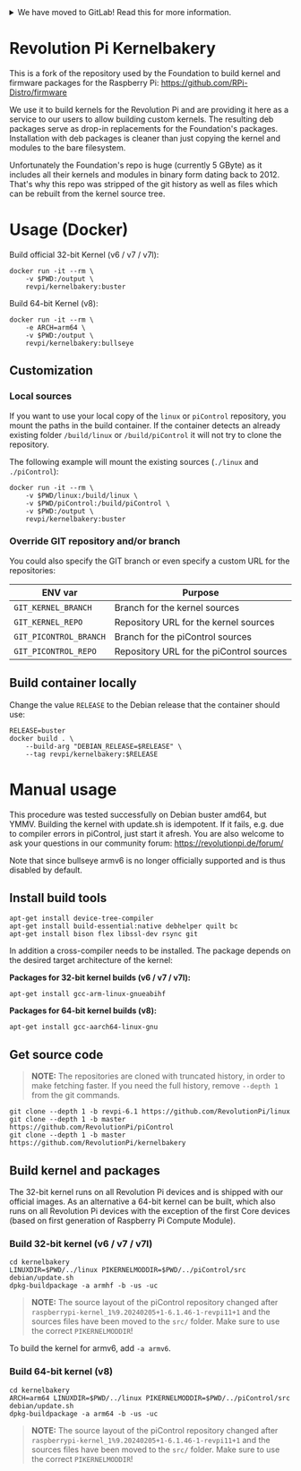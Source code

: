 <details>
<summary>We have moved to GitLab! Read this for more information.</summary>

We have recently moved our repositories to GitLab. You can find kernelbakery
here: https://gitlab.com/revolutionpi/kernelbakery  
All repositories on GitHub will stay up-to-date by being synchronised from
GitLab.

We still maintain a presence on GitHub but our work happens over at GitLab. If
you want to contribute to any of our projects we would prefer this contribution
to happen on GitLab, but we also still accept contributions on GitHub if you
prefer that.
</details>

# Revolution Pi Kernelbakery

This is a fork of the repository used by the Foundation to build kernel and
firmware packages for the Raspberry Pi: https://github.com/RPi-Distro/firmware

We use it to build kernels for the Revolution Pi and are providing it here
as a service to our users to allow building custom kernels. The resulting
deb packages serve as drop-in replacements for the Foundation's packages.
Installation with deb packages is cleaner than just copying the kernel and
modules to the bare filesystem.

Unfortunately the Foundation's repo is huge (currently 5 GByte) as it includes
all their kernels and modules in binary form dating back to 2012. That's why
this repo was stripped of the git history as well as files which can be rebuilt
from the kernel source tree.

# Usage (Docker)

Build official 32-bit Kernel (v6 / v7 / v7l):

```
docker run -it --rm \
    -v $PWD:/output \
    revpi/kernelbakery:buster
```

Build 64-bit Kernel (v8):

```
docker run -it --rm \
    -e ARCH=arm64 \
    -v $PWD:/output \
    revpi/kernelbakery:bullseye
```

## Customization

### Local sources

If you want to use your local copy of the `linux` or `piControl` repository, you mount the paths in the build container. If the container detects an already existing folder `/build/linux` or `/build/piControl` it will not try to clone the repository.

The following example will mount the existing sources (`./linux` and `./piControl`):
```
docker run -it --rm \
    -v $PWD/linux:/build/linux \
    -v $PWD/piControl:/build/piControl \
    -v $PWD:/output \
    revpi/kernelbakery:buster
```

### Override GIT repository and/or branch

You could also specify the GIT branch or even specify a custom URL for the repositories:

| ENV var | Purpose |
| --- | --- |
| `GIT_KERNEL_BRANCH` | Branch for the kernel sources |
| `GIT_KERNEL_REPO` | Repository URL for the kernel sources |
| `GIT_PICONTROL_BRANCH` | Branch for the piControl sources |
| `GIT_PICONTROL_REPO` | Repository URL for the piControl sources |

## Build container locally

Change the value `RELEASE` to the Debian release that the container should use: 
```
RELEASE=buster
docker build . \
    --build-arg "DEBIAN_RELEASE=$RELEASE" \
    --tag revpi/kernelbakery:$RELEASE
```

# Manual usage

This procedure was tested successfully on Debian buster amd64, but YMMV.
Building the kernel with update.sh is idempotent. If it fails, e.g. due to
compiler errors in piControl, just start it afresh. You are also welcome to
ask your questions in our community forum: https://revolutionpi.de/forum/

Note that since bullseye armv6 is no longer officially supported and is thus
disabled by default.

## Install build tools

```
apt-get install device-tree-compiler
apt-get install build-essential:native debhelper quilt bc
apt-get install bison flex libssl-dev rsync git
```

In addition a cross-compiler needs to be installed. The package depends on
the desired target architecture of the kernel:

**Packages for 32-bit kernel builds (v6 / v7 / v7l):**

```
apt-get install gcc-arm-linux-gnueabihf
```

**Packages for 64-bit kernel builds (v8):**

```
apt-get install gcc-aarch64-linux-gnu
```

## Get source code

> **NOTE:**  The repositories are cloned with truncated history, in order to
make fetching faster. If you need the full history, remove `--depth 1`
from the git commands.

```
git clone --depth 1 -b revpi-6.1 https://github.com/RevolutionPi/linux
git clone --depth 1 -b master https://github.com/RevolutionPi/piControl
git clone --depth 1 -b master https://github.com/RevolutionPi/kernelbakery
```

## Build kernel and packages

The 32-bit kernel runs on all Revolution Pi devices and is shipped with our
official images. As an alternative a 64-bit kernel can be built, which also
runs on all Revolution Pi devices with the exception of the first Core devices
(based on first generation of Raspberry Pi Compute Module).

### Build 32-bit kernel (v6 / v7 / v7l)

```
cd kernelbakery
LINUXDIR=$PWD/../linux PIKERNELMODDIR=$PWD/../piControl/src debian/update.sh
dpkg-buildpackage -a armhf -b -us -uc
```

> **NOTE:** The source layout of the piControl repository changed after
> `raspberrypi-kernel_1%9.20240205+1-6.1.46-1-revpi11+1` and the sources
> files have been moved to the `src/` folder. Make sure to use the
> correct `PIKERNELMODDIR`!

To build the kernel for armv6, add `-a armv6`.

### Build 64-bit kernel (v8)

```
cd kernelbakery
ARCH=arm64 LINUXDIR=$PWD/../linux PIKERNELMODDIR=$PWD/../piControl/src debian/update.sh
dpkg-buildpackage -a arm64 -b -us -uc
```

> **NOTE:** The source layout of the piControl repository changed after
> `raspberrypi-kernel_1%9.20240205+1-6.1.46-1-revpi11+1` and the sources
> files have been moved to the `src/` folder. Make sure to use the
> correct `PIKERNELMODDIR`!
